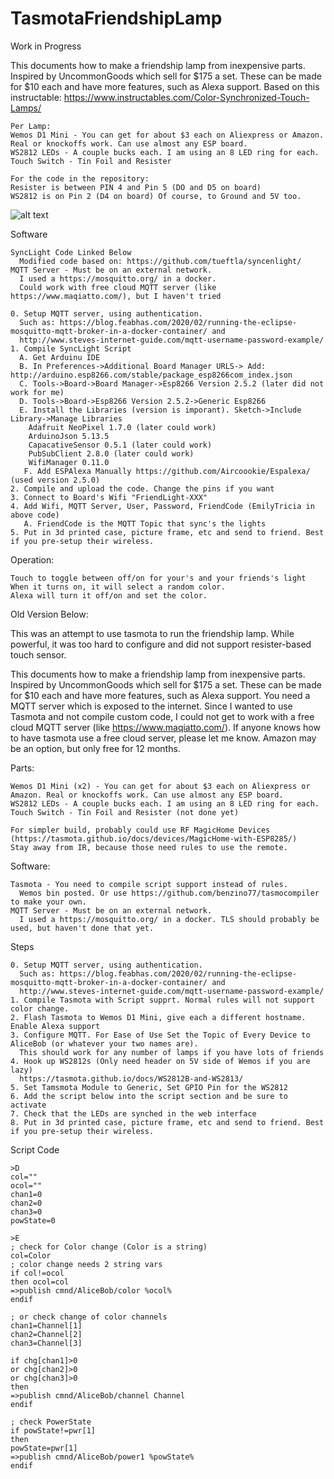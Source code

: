 # TasmotaFriendshipLamp

Work in Progress

This documents how to make a friendship lamp from inexpensive parts. Inspired by UncommonGoods which sell for $175 a set.  These can be made for $10 each and have more features, such as Alexa support. Based on this instructable: https://www.instructables.com/Color-Synchronized-Touch-Lamps/



```
Per Lamp:
Wemos D1 Mini - You can get for about $3 each on Aliexpress or Amazon. Real or knockoffs work. Can use almost any ESP board.
WS2812 LEDs - A couple bucks each. I am using an 8 LED ring for each. 
Touch Switch - Tin Foil and Resister

For the code in the repository:
Resister is between PIN 4 and Pin 5 (DO and D5 on board)
WS2812 is on Pin 2 (D4 on board) Of course, to Ground and 5V too.

```
![alt text](https://github.com/jdeath/TasmotaFriendshipLamp/raw/main/BluePrint.png)

Software
```
SyncLight Code Linked Below
  Modified code based on: https://github.com/tueftla/syncenlight/
MQTT Server - Must be on an external network. 
  I used a https://mosquitto.org/ in a docker.
  Could work with free cloud MQTT server (like https://www.maqiatto.com/), but I haven't tried

0. Setup MQTT server, using authentication. 
  Such as: https://blog.feabhas.com/2020/02/running-the-eclipse-mosquitto-mqtt-broker-in-a-docker-container/ and
  http://www.steves-internet-guide.com/mqtt-username-password-example/
1. Compile SyncLight Script
  A. Get Arduinu IDE
  B. In Preferences->Additional Board Manager URLS-> Add: http://arduino.esp8266.com/stable/package_esp8266com_index.json
  C. Tools->Board->Board Manager->Esp8266 Version 2.5.2 (later did not work for me)
  D. Tools->Board->Esp8266 Version 2.5.2->Generic Esp8266
  E. Install the Libraries (version is imporant). Sketch->Include Library->Manage Libraries
    Adafruit NeoPixel 1.7.0 (later could work)
    ArduinoJson 5.13.5
    CapacativeSensor 0.5.1 (later could work)
    PubSubClient 2.8.0 (later could work)
    WifiManager 0.11.0
   F. Add ESPAlexa Manually https://github.com/Aircoookie/Espalexa/ (used version 2.5.0)
2. Compile and upload the code. Change the pins if you want 
3. Connect to Board's Wifi "FriendLight-XXX"
4. Add Wifi, MQTT Server, User, Password, FriendCode (EmilyTricia in above code)
   A. FriendCode is the MQTT Topic that sync's the lights
5. Put in 3d printed case, picture frame, etc and send to friend. Best if you pre-setup their wireless.
```

Operation:
```
Touch to toggle between off/on for your's and your friends's light
When it turns on, it will select a random color.
Alexa will turn it off/on and set the color.
```


Old Version Below:

This was an attempt to use tasmota to run the friendship lamp. While powerful, it was too hard to configure and did not support resister-based touch sensor.

This documents how to make a friendship lamp from inexpensive parts. Inspired by UncommonGoods which sell for $175 a set.  These can be made for $10 each and have more features, such as Alexa support. You need a MQTT server which is exposed to the internet. Since I wanted to use Tasmota and not compile custom code, I could not get to work with a free cloud MQTT server (like https://www.maqiatto.com/). If anyone knows how to have tasmota use a free cloud server, please let me know. Amazon may be an option, but only free for 12 months.

Parts:
```
Wemos D1 Mini (x2) - You can get for about $3 each on Aliexpress or Amazon. Real or knockoffs work. Can use almost any ESP board.
WS2812 LEDs - A couple bucks each. I am using an 8 LED ring for each. 
Touch Switch - Tin Foil and Resister (not done yet)

For simpler build, probably could use RF MagicHome Devices (https://tasmota.github.io/docs/devices/MagicHome-with-ESP8285/)
Stay away from IR, because those need rules to use the remote.
```

Software:
```
Tasmota - You need to compile script support instead of rules. 
  Wemos bin posted. Or use https://github.com/benzino77/tasmocompiler to make your own.
MQTT Server - Must be on an external network. 
  I used a https://mosquitto.org/ in a docker. TLS should probably be used, but haven't done that yet.
```

Steps
```
0. Setup MQTT server, using authentication. 
  Such as: https://blog.feabhas.com/2020/02/running-the-eclipse-mosquitto-mqtt-broker-in-a-docker-container/ and
  http://www.steves-internet-guide.com/mqtt-username-password-example/
1. Compile Tasmota with Script supprt. Normal rules will not support color change.
2. Flash Tasmota to Wemos D1 Mini, give each a different hostname. Enable Alexa support
3. Configure MQTT. For Ease of Use Set the Topic of Every Device to AliceBob (or whatever your two names are). 
  This should work for any number of lamps if you have lots of friends
4. Hook up WS2812s (Only need header on 5V side of Wemos if you are lazy)
  https://tasmota.github.io/docs/WS2812B-and-WS2813/
5. Set Tamsmota Module to Generic, Set GPIO Pin for the WS2812
6. Add the script below into the script section and be sure to activate
7. Check that the LEDs are synched in the web interface
8. Put in 3d printed case, picture frame, etc and send to friend. Best if you pre-setup their wireless.
```

Script Code
```
>D
col=""
ocol=""
chan1=0
chan2=0
chan3=0
powState=0

>E
; check for Color change (Color is a string)
col=Color
; color change needs 2 string vars
if col!=ocol
then ocol=col
=>publish cmnd/AliceBob/color %ocol% 
endif

; or check change of color channels
chan1=Channel[1]
chan2=Channel[2]
chan3=Channel[3]

if chg[chan1]>0
or chg[chan2]>0
or chg[chan3]>0
then
=>publish cmnd/AliceBob/channel Channel 
endif

; check PowerState
if powState!=pwr[1]
then
powState=pwr[1]
=>publish cmnd/AliceBob/power1 %powState%
endif 
```
